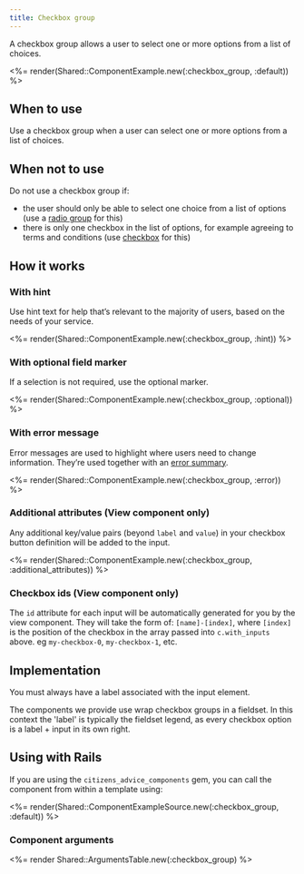 ```yaml
---
title: Checkbox group
---
```


A checkbox group allows a user to select one or more options from a list of choices.

<%= render(Shared::ComponentExample.new(:checkbox_group, :default)) %>

## When to use

Use a checkbox group when a user can select one or more options from a list of choices.

## When not to use

Do not use a checkbox group if:

- the user should only be able to select one choice from a list of options (use a [radio group](/components/radio-group) for this)
- there is only one checkbox in the list of options, for example agreeing to terms and conditions (use [checkbox](/components/checkbox) for this)

## How it works

### With hint

Use hint text for help that’s relevant to the majority of users, based on the needs of your service.

<%= render(Shared::ComponentExample.new(:checkbox_group, :hint)) %>

### With optional field marker

If a selection is not required, use the optional marker.

<%= render(Shared::ComponentExample.new(:checkbox_group, :optional)) %>

### With error message

Error messages are used to highlight where users need to change information. They’re used together with an [error summary](/components/error-summary).

<%= render(Shared::ComponentExample.new(:checkbox_group, :error)) %>

### Additional attributes (View component only)

Any additional key/value pairs (beyond `label` and `value`) in your checkbox button definition will be added to the input.

<%= render(Shared::ComponentExample.new(:checkbox_group, :additional_attributes)) %>

### Checkbox ids (View component only)

The `id` attribute for each input will be automatically generated for you by the view component. They will take the form of:
`[name]-[index]`, where `[index]` is the position of the checkbox in the array passed into `c.with_inputs` above. eg `my-checkbox-0`, `my-checkbox-1`, etc.

## Implementation

You must always have a label associated with the input element.

The components we provide use wrap checkbox groups in a fieldset. In this context the 'label' is typically the fieldset legend, as every checkbox option is a label + input in its own right.

## Using with Rails

If you are using the `citizens_advice_components` gem, you can call the component from within a template using:

<%= render(Shared::ComponentExampleSource.new(:checkbox_group, :default)) %>

### Component arguments

<%= render Shared::ArgumentsTable.new(:checkbox_group) %>
